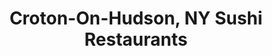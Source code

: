 ---
layout: city
title: Croton-On-Hudson, NY Sushi Restaurants
permalink: /new-york/croton-on-hudson/
stateAbbr: NY
stateName: New York
cityName: Croton-On-Hudson

---